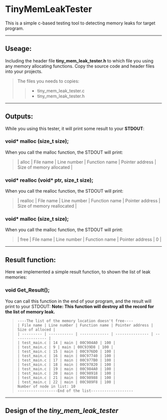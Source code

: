 # TinyMemLeakTester

This is a simple c-based testing tool to detecting memory leaks for target program.

---
## Useage:

Including the header file **tiny_mem_leak_tester.h** to which file you using any memory allocating functions.
Copy the source code and header files into your projects.

> The files you needs to copies:
>> * tiny_mem_leak_tester.c
>> * tiny_mem_leak_tester.h

---
## Outputs:

While you using this tester, it will print some result to your **STDOUT**:

### void* malloc (size_t size);

When you call the malloc function, the STDOUT will print:

> | alloc   | File name | Line number | Function name | Pointer address | Size of memory allocated |

### void* realloc (void* ptr, size_t size);

When you call the realloc function, the STDOUT will print:

> | realloc | File name | Line number | Function name | Pointer address | Size of memory reallocated |

### void* malloc (size_t size);

When you call the malloc function, the STDOUT will print:

> | free    | File name | Line number | Function name | Pointer address | 0 |

---
## Result function:

Here we implemented a simple result function, to shown the list of leak memories:

### void Get_Result();

You can call this function in the end of your program, and the result will print to your STDOUT:
**Note: This function will destroy all the record for the list of memory leak.**

> ```
> ----The list of the memory location doesn't free----
> | File name | Line number | Function name | Pointer address | Size of alloced |
> | --------- | ----------- | ------------- | --------------- | --------------- |
> | test_main.c | 14 | main | 00C904A0 | 100 |
> | test_main.c | 9 | main | 00C939D8 | 100 |
> | test_main.c | 15 | main | 00C976D0 | 100 |
> | test_main.c | 16 | main | 00C97740 | 100 |
> | test_main.c | 17 | main | 00C977B0 | 100 |
> | test_main.c | 18 | main | 00C97820 | 100 |
> | test_main.c | 19 | main | 00C984A0 | 100 |
> | test_main.c | 20 | main | 00C98918 | 100 |
> | test_main.c | 21 | main | 00C98988 | 100 |
> | test_main.c | 22 | main | 00C989F8 | 100 |
> Number of node in list: 10
> ------------------End of the list-------------------
> ```

---
## Design of the *tiny_mem_leak_tester*